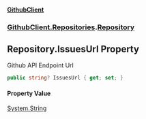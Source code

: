 #### [GithubClient](index 'index')
### [GithubClient.Repositories](GithubClient.Repositories 'GithubClient.Repositories').[Repository](GithubClient.Repositories.Repository 'GithubClient.Repositories.Repository')

## Repository.IssuesUrl Property

Github API Endpoint Url

```csharp
public string? IssuesUrl { get; set; }
```

#### Property Value
[System.String](https://docs.microsoft.com/en-us/dotnet/api/System.String 'System.String')